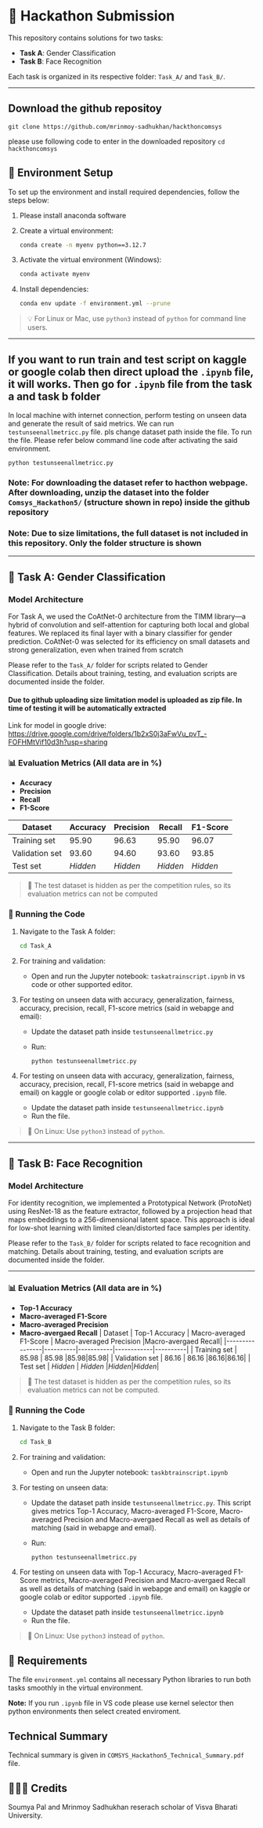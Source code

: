 
# 🏁 Hackathon Submission

This repository contains solutions for two tasks:

- **Task A**: Gender Classification
- **Task B**: Face Recognition

Each task is organized in its respective folder: `Task_A/` and `Task_B/`.

---

## Download the github repositoy

`git clone https://github.com/mrinmoy-sadhukhan/hackthoncomsys`

please use following code to enter in the downloaded repository
`cd hackthoncomsys`

## 🔧 Environment Setup

To set up the environment and install required dependencies, follow the steps below:

1. Please install anaconda software
2. Create a virtual environment:

   ```bash
   conda create -n myenv python==3.12.7
   ```

3. Activate the virtual environment (Windows):

   ```bash
   conda activate myenv
   ```

4. Install dependencies:

   ```bash
   conda env update -f environment.yml --prune
   ```

> 💡 For Linux or Mac, use `python3` instead of `python` for command line users.
---

## If you want to run train and test script on kaggle or google colab then direct upload the `.ipynb` file, it will works. Then go for `.ipynb` file from the task a and task b folder

In local machine with internet connection, perform testing on unseen data and generate the result of said metrics. We can run `testunseenallmetricc.py` file. pls change dataset path inside the file. To run the file. Please refer below command line code after activating the said environment.

`python testunseenallmetricc.py`

### **Note**: For downloading the dataset refer to hacthon webpage. After downloading, unzip the dataset into the folder `Comsys_Hackathon5/` (structure shown in repo) inside the github repository

### **Note**: Due to size limitations, the full dataset is not included in this repository. Only the folder structure is shown

---

## 🧠 Task A: Gender Classification

### Model Architecture

For Task A, we used the CoAtNet-0 architecture from the TIMM library—a hybrid of convolution 
and self-attention for capturing both local and global features. We replaced its final layer with a 
binary classifier for gender prediction. CoAtNet-0 was selected for its efficiency on small datasets 
and strong generalization, even when trained from scratch

Please refer to the `Task_A/` folder for scripts related to Gender Classification. Details about training, testing, and evaluation scripts are documented inside the folder.

#### Due to github uploading size limitation model is uploaded as zip file. In time of testing it will be automatically extracted

Link for model in google drive: [<https://drive.google.com/drive/folders/1b2xS0j3aFwVu_pvT_-FOFHMtVif10d3h?usp=sharing>](https://drive.google.com/file/d/16TfRw9X_1U4tYYZ5IGsQwNHdV1Spv0Sp/view?usp=drive_link)

### 📊 Evaluation Metrics (All data are in %)

- **Accuracy**
- **Precision**
- **Recall**
- **F1-Score**

| Dataset        | Accuracy | Precision | Recall | F1-Score |
|----------------|----------|-----------|--------|----------|
| Training set   | 95.90   | 96.63    | 95.90 | 96.07   |
| Validation set | 93.60   | 94.60    | 93.60 | 93.85   |
| Test set       | *Hidden* | *Hidden*  | *Hidden* | *Hidden* |

> 🚫 The test dataset is hidden as per the competition rules, so its evaluation metrics can not be computed

### 🚀 Running the Code

1. Navigate to the Task A folder:

   ```bash
   cd Task_A
   ```

2. For training and validation:
   - Open and run the Jupyter notebook: `taskatrainscript.ipynb` in vs code or other supported editor.

3. For testing on unseen data with accuracy, generalization, fairness, accuracy, precision, recall, F1-score metrics (said in webapge and email):
   - Update the dataset path inside `testunseenallmetricc.py`
   - Run:

     ```bash
     python testunseenallmetricc.py
     ```

4. For testing on unseen data with accuracy, generalization, fairness, accuracy, precision, recall, F1-score metrics (said in webapge and email) on kaggle or google colab or editor supported `.ipynb` file.
   - Update the dataset path inside `testunseenallmetricc.ipynb`
   - Run the file.

> 🐧 On Linux: Use `python3` instead of `python`.

---

## 👤 Task B: Face Recognition

### Model Architecture

For identity recognition, we implemented a Prototypical Network (ProtoNet) using ResNet-18 as the 
feature extractor, followed by a projection head that maps embeddings to a 256-dimensional latent 
space. This approach is ideal for low-shot learning with limited clean/distorted face samples per 
identity.

Please refer to the `Task_B/` folder for scripts related to face recognition and matching. Details about training, testing, and evaluation scripts are documented inside the folder.

---

### 📊 Evaluation Metrics (All data are in %)

- **Top-1 Accuracy**
- **Macro-averaged F1-Score**
- **Macro-averaged Precision**
- **Macro-avergaed Recall**
| Dataset        | Top-1 Accuracy | Macro-averaged F1-Score | Macro-averaged Precision |Macro-avergaed Recall|
|----------------|----------|-----------|------------|----------|
| Training set   | 85.98   |   85.98  |85.98|85.98|
| Validation set | 86.16  |   86.16  |86.16|86.16|
| Test set       | *Hidden* | *Hidden*  |*Hidden*|*Hidden*|

> 🚫 The test dataset is hidden as per the competition rules, so its evaluation metrics can not be computed.

### 🚀 Running the Code

1. Navigate to the Task B folder:

   ```bash
   cd Task_B
   ```

2. For training and validation:
   - Open and run the Jupyter notebook: `taskbtrainscript.ipynb`

3. For testing on unseen data:
   - Update the dataset path inside `testunseenallmetricc.py`. This script gives metrics Top-1 Accuracy, Macro-averaged F1-Score, Macro-averaged Precision and Macro-avergaed Recall as well as details of matching (said in webapge and email).
   - Run:

     ```bash
     python testunseenallmetricc.py
     ```

4. For testing on unseen data with  Top-1 Accuracy, Macro-averaged F1-Score metrics, Macro-averaged Precision and Macro-avergaed Recall as well as details of matching (said in webapge and email) on kaggle or google colab or editor supported `.ipynb` file.
   - Update the dataset path inside `testunseenallmetricc.ipynb`
   - Run the file.

> 🐧 On Linux: Use `python3` instead of `python`.

## 📎 Requirements

The file `environment.yml` contains all necessary Python libraries to run both tasks smoothly in the virtual environment.

**Note:** If you run `.ipynb` file in VS code please use kernel selector then python environments then select created enviroment.

## Technical Summary

Technical summary is given in `COMSYS_Hackathon5_Technical_Summary.pdf` file.

## :people_holding_hands: Credits

Soumya Pal and Mrinmoy Sadhukhan reserach scholar of Visva Bharati University.

